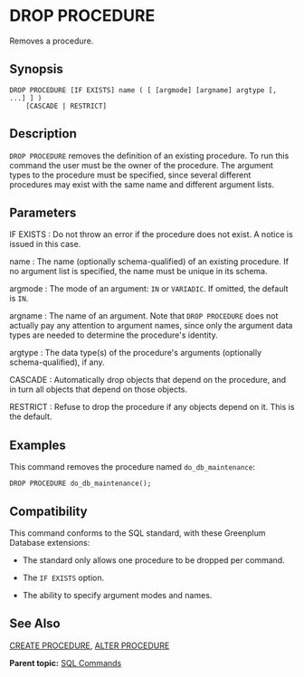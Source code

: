 # DROP PROCEDURE

Removes a procedure.

## Synopsis

``` {#sql_command_synopsis}
DROP PROCEDURE [IF EXISTS] name ( [ [argmode] [argname] argtype [, ...] ] )
    [CASCADE | RESTRICT]
```

## Description

`DROP PROCEDURE` removes the definition of an existing procedure. To run this command the user must be the owner of the procedure. The argument types to the procedure must be specified, since several different procedures may exist with the same name and different argument lists.

## Parameters

IF EXISTS
:   Do not throw an error if the procedure does not exist. A notice is issued in this case.

name
:   The name (optionally schema-qualified) of an existing procedure. If no argument list is specified, the name must be unique in its schema.

argmode
:   The mode of an argument: `IN` or `VARIADIC`. If omitted, the default is `IN`.

argname
:   The name of an argument. Note that `DROP PROCEDURE` does not actually pay any attention to argument names, since only the argument data types are needed to determine the procedure's identity.

argtype
:   The data type(s) of the procedure's arguments (optionally schema-qualified), if any.

CASCADE
:   Automatically drop objects that depend on the procedure, and in turn all objects that depend on those objects.

RESTRICT
:   Refuse to drop the procedure if any objects depend on it. This is the default.

## Examples

This command removes the procedure named `do_db_maintenance`:

```
DROP PROCEDURE do_db_maintenance();
```

## Compatibility

This command conforms to the SQL standard, with these Greenplum Database extensions:

- The standard only allows one procedure to be dropped per command.

- The `IF EXISTS` option.

- The ability to specify argument modes and names.

## See Also

[CREATE PROCEDURE](CREATE_PROCEDURE.html), [ALTER PROCEDURE](ALTER_PROCEDURE.html)

**Parent topic:** [SQL Commands](../sql_commands/sql_ref.html)


